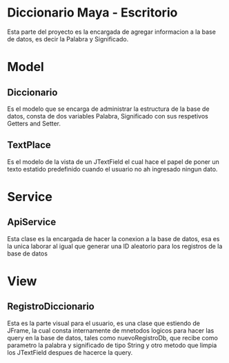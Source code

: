 # Diccionario Maya - Escritorio

Esta parte del proyecto es la encargada de agregar informacion 
a la base de datos, es decir la Palabra y Significado.

# Model
## Diccionario

Es el modelo que se encarga de administrar la estructura de la base de datos,
consta de dos variables Palabra, Significado con sus respetivos Getters and Setter.

## TextPlace

Es el modelo de la vista de un JTextField el cual hace el papel de poner un texto
estatido predefinido cuando el usuario no ah ingresado ningun dato.

# Service
## ApiService

Esta clase es la encargada de hacer la conexion a la base de datos, esa es la unica laborar
al igual que generar una ID aleatorio para los registros de la base de datos

# View
## RegistroDiccionario

Esta es la parte visual para el usuario, es una clase que estiendo de JFrame,
la cual consta internamente de mnetodos logicos para hacer las query en la base de datos,
tales como nuevoRegistroDb, que recibe como parametro la palabra y significado de tipo String
y otro metodo que limpia los JTextField despues de hacerce la query.